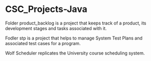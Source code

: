 # CSC_Projects-Java

Folder product_backlog is a project that keeps track of a product, its development stages and tasks associated with it.

Fodler stp is a project that helps to manage System Test Plans and associated test cases for a program.

Wolf Scheduler replicates the University course scheduling system.
